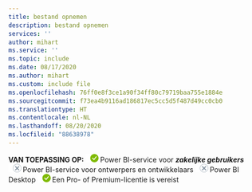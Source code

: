 ```yaml
---
title: bestand opnemen
description: bestand opnemen
services: ''
author: mihart
ms.service: ''
ms.topic: include
ms.date: 08/17/2020
ms.author: mihart
ms.custom: include file
ms.openlocfilehash: 76ff0e8f3ce1a90f34ff80c79719baa755e1884e
ms.sourcegitcommit: f73ea4b9116ad186817ec5cc5d5f487d49cc0cb0
ms.translationtype: HT
ms.contentlocale: nl-NL
ms.lasthandoff: 08/20/2020
ms.locfileid: "88638978"
---
```

<Token>**VAN TOEPASSING OP:** ![ja](media/yes.png)Power BI-service voor ***zakelijke gebruikers*** ![nee](media/no.png)Power BI-service voor ontwerpers en ontwikkelaars ![nee](media/no.png)Power BI Desktop ![ja](media/yes.png)Een Pro- of Premium-licentie is vereist</Token>